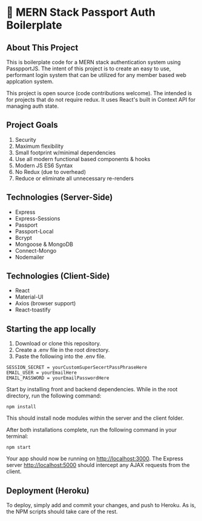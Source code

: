 # :closed_lock_with_key: MERN Stack Passport Auth Boilerplate

## About This Project

This is boilerplate code for a MERN stack authentication system using PasspportJS. The intent of this project is to create an easy to use, performant login system that can be utilized for any member based web applcation system.

This project is open source (code contributions welcome). The intended is for projects that do not require redux. It uses React's built in Context API for managing auth state.

## Project Goals
1) Security
2) Maximum flexibility
3) Small footprint w/minimal dependencies
4) Use all modern functional based components & hooks
5) Modern JS ES6 Syntax
6) No Redux (due to overhead)
7) Reduce or eliminate all unnecessary re-renders

## Technologies (Server-Side)
- Express
- Express-Sessions
- Passport
- Passport-Local
- Bcrypt
- Mongoose & MongoDB
- Connect-Mongo
- Nodemailer

## Technologies (Client-Side)
- React
- Material-UI
- Axios (browser support)
- React-toastify

## Starting the app locally
1) Download or clone this repository.
2) Create a .env file in the root directory.
3) Paste the following into the .env file.

```
SESSION_SECRET = yourCustomSuperSecertPassPhraseHere
EMAIL_USER = yourEmailHere
EMAIL_PASSWORD = yourEmailPasswordHere
```

Start by installing front and backend dependencies. While in the root directory, run the following command:

```
npm install
```

This should install node modules within the server and the client folder.

After both installations complete, run the following command in your terminal:

```
npm start
```

Your app should now be running on <http://localhost:3000>. The Express server <http://localhost:5000> should intercept any AJAX requests from the client.


## Deployment (Heroku)

To deploy, simply add and commit your changes, and push to Heroku. As is, the NPM scripts should take care of the rest.